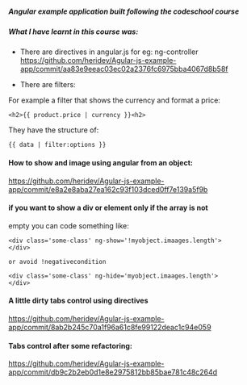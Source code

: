 ##### Angular example application built following the codeschool course

##### What I have learnt in this course was:

- There are directives in angular.js for eg: ng-controller
 https://github.com/heridev/Agular-js-example-app/commit/aa83e9eeac03ec02a2376fc6975bba4067d8b58f


- There are filters:

For example a filter that shows the currency and format a price:
```
<h2>{{ product.price | currency }}<h2>
```

They have the structure of:
```
{{ data | filter:options }}
```

#### How to show and image using angular from an object:
https://github.com/heridev/Agular-js-example-app/commit/e8a2e8aba27ea162c93f103dced0ff7e139a5f9b

#### if you want to show a div or element only if the array is not
 empty you can code something like:


```
<div class='some-class' ng-show='!myobject.imaages.length'>
</div>

or avoid !negativecondition

<div class='some-class' ng-hide='myobject.imaages.length'>
</div>

```
#### A little dirty tabs control using directives
https://github.com/heridev/Agular-js-example-app/commit/8ab2b245c70a1f96a61c8fe99122deac1c94e059

#### Tabs control after some refactoring:
https://github.com/heridev/Agular-js-example-app/commit/db9c2b2eb0d1e8e2975812bb85bae781c48c264d


